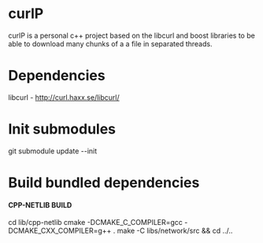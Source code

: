 curlP
=====

curlP is a personal c++ project based on the libcurl and boost libraries to be able to download many chunks of a a file in separated threads.


Dependencies
============

libcurl - http://curl.haxx.se/libcurl/


Init submodules
===============

git submodule update --init


Build bundled dependencies
==================
#### CPP-NETLIB BUILD
cd lib/cpp-netlib
cmake -DCMAKE_C_COMPILER=gcc -DCMAKE_CXX_COMPILER=g++ .
make -C libs/network/src && cd ../..
